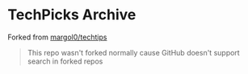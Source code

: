 # TechPicks Archive
Forked from [margol0/techtips](https://github.com/margol0/techtips)

> This repo wasn't forked normally cause GitHub doesn't support search in forked repos
